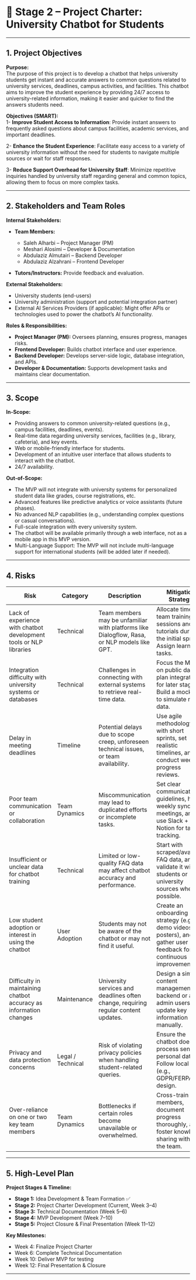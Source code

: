 # 📄 Stage 2 – Project Charter: University Chatbot for Students

---

## 1. Project Objectives

**Purpose:**  
The purpose of this project is to develop a chatbot that helps university students get instant and accurate answers to common questions related to university services, deadlines, campus activities, and facilities. This chatbot aims to improve the student experience by providing 24/7 access to university-related information, making it easier and quicker to find the answers students need.

**Objectives (SMART):**  
1- **Improve Student Access to Information**: Provide instant answers to frequently asked questions about campus facilities, academic services, and important deadlines.

2- **Enhance the Student Experience**: Facilitate easy access to a variety of university information without the need for students to navigate multiple sources or wait for staff responses.

3- **Reduce Support Overhead for University Staff**: Minimize repetitive inquiries handled by university staff regarding general and common topics, allowing them to focus on more complex tasks.

---

## 2. Stakeholders and Team Roles

**Internal Stakeholders:**  
- **Team Members:**  
  - Saleh Alharbi – Project Manager (PM)  
  - Meshari Alosimi – Developer & Documentation
  - Abdulaziz Almutairi – Backend Developer  
  - Abdulaziz Alzahrani – Frontend Developer  

- **Tutors/Instructors:** Provide feedback and evaluation.  

**External Stakeholders:**  
- University students (end-users)  
- University administration (support and potential integration partner)
- External AI Services Providers (if applicable): Might offer APIs or technologies used to power the chatbot’s AI functionality.

**Roles & Responsibilities:**  
- **Project Manager (PM):** Oversees planning, ensures progress, manages risks.  
- **Frontend Developer:** Builds chatbot interface and user experience.  
- **Backend Developer:** Develops server-side logic, database integration, and APIs.  
- **Developer & Documentation:** Supports development tasks and maintains clear documentation.  

---

## 3. Scope

**In-Scope:**  
- Providing answers to common university-related questions (e.g., campus facilities, deadlines, events). 
- Real-time data regarding university services, facilities (e.g., library, cafeteria), and key events. 
- Web or mobile-friendly interface for students.
- Development of an intuitive user interface that allows students to interact with the chatbot.
- 24/7 availability.  

**Out-of-Scope:**  
- The MVP will not integrate with university systems for personalized student data like grades, course registrations, etc.  
- Advanced features like predictive analytics or voice assistants (future phases).
- No advanced NLP capabilities (e.g., understanding complex questions or casual conversations).  
- Full-scale integration with every university system.
- The chatbot will be available primarily through a web interface, not as a mobile app in this MVP version.
- Multi-Language Support: The MVP will not include multi-language support for international students (will be added later if needed).  

---

## 4. Risks

| **Risk**                                                                 | **Category**       | **Description**                                                                                       | **Mitigation Strategy**                                                                                   |
|--------------------------------------------------------------------------|--------------------|--------------------------------------------------------------------------------------------------------|------------------------------------------------------------------------------------------------------------|
| Lack of experience with chatbot development tools or NLP libraries       | Technical          | Team members may be unfamiliar with platforms like Dialogflow, Rasa, or NLP models like GPT.           | Allocate time for team training sessions and tutorials during the initial sprint. Assign learning tasks.   |
| Integration difficulty with university systems or databases              | Technical          | Challenges in connecting with external systems to retrieve real-time data.                             | Focus the MVP on public data; plan integration for later stages. Build a mock API to simulate real data.   |
| Delay in meeting deadlines                                               | Timeline           | Potential delays due to scope creep, unforeseen technical issues, or team availability.                | Use agile methodology with short sprints, set realistic timelines, and conduct weekly progress reviews.    |
| Poor team communication or collaboration                                 | Team Dynamics      | Miscommunication may lead to duplicated efforts or incomplete tasks.                                   | Set clear communication guidelines, hold weekly sync meetings, and use Slack + Notion for task tracking.   |
| Insufficient or unclear data for chatbot training                        | Technical          | Limited or low-quality FAQ data may affect chatbot accuracy and performance.                           | Start with scraped/available FAQ data, and validate it with students or university sources when possible.  |
| Low student adoption or interest in using the chatbot                    | User Adoption      | Students may not be aware of the chatbot or may not find it useful.                                    | Create an onboarding strategy (e.g., demo videos, posters), and gather user feedback for continuous improvement. |
| Difficulty in maintaining chatbot accuracy as information changes        | Maintenance        | University services and deadlines often change, requiring regular content updates.                     | Design a simple content management backend or allow admin users to update key information manually.        |
| Privacy and data protection concerns                                     | Legal / Technical  | Risk of violating privacy policies when handling student-related queries.                              | Ensure the chatbot doesn’t process sensitive personal data. Follow local laws (e.g., GDPR/FERPA) in design.|
| Over-reliance on one or two key team members                             | Team Dynamics      | Bottlenecks if certain roles become unavailable or overwhelmed.                                        | Cross-train members, document progress thoroughly, and foster knowledge sharing within the team.          |


---

## 5. High-Level Plan

**Project Stages & Timeline:**  

- **Stage 1:** Idea Development & Team Formation ✅  
- **Stage 2:** Project Charter Development (Current, Week 3–4)  
- **Stage 3:** Technical Documentation (Week 5–6)  
- **Stage 4:** MVP Development (Week 7–10)  
- **Stage 5:** Project Closure & Final Presentation (Week 11–12)  

**Key Milestones:**  
- Week 4: Finalize Project Charter  
- Week 6: Complete Technical Documentation  
- Week 10: Deliver MVP for testing  
- Week 12: Final Presentation & Closure  

---
